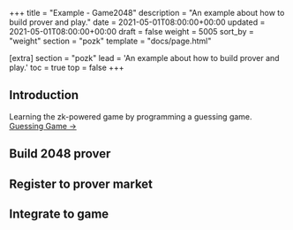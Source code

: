 +++
title = "Example - Game2048"
description = "An example about how to build prover and play."
date = 2021-05-01T08:00:00+00:00
updated = 2021-05-01T08:00:00+00:00
draft = false
weight = 5005
sort_by = "weight"
section = "pozk"
template = "docs/page.html"

[extra]
section = "pozk"
lead = 'An example about how to build prover and play.'
toc = true
top = false
+++

## Introduction
Learning the zk-powered game by programming a guessing game. [Guessing Game →](../guessing-game)

## Build 2048 prover

## Register to prover market

## Integrate to game
